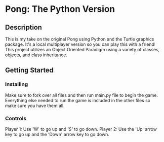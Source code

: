 # Pong: The Python Version

## Description

This is my take on the original Pong using Python and the Turtle graphics package. 
It's a local multiplayer version so you can play this with a friend!
This project utilizes an Object Oriented Paradigm using a variety of classes, objects, and class inheritance.

## Getting Started

### Installing

Make sure to fork over all files and then run main.py file to begin the game. 
Everything else needed to run the game is included in the other files so make sure you have them all. 

### Controls 

Player 1: Use 'W' to go up and 'S' to go down.
Player 2: Use the 'Up' arrow key to go up and the 'Down' arrow key to go down.
